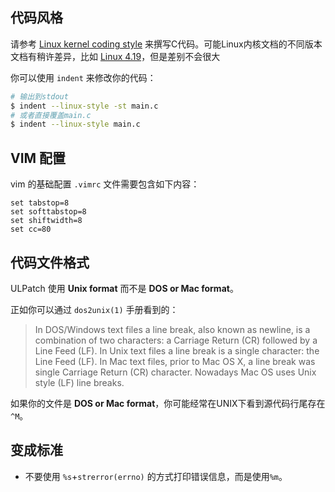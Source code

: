 
## 代码风格

请参考 [Linux kernel coding style](https://www.kernel.org/doc/html/latest/process/coding-style.html) 来撰写C代码。可能Linux内核文档的不同版本文档有稍许差异，比如 [Linux 4.19](https://www.kernel.org/doc/html/v4.10/process/coding-style.html)，但是差别不会很大

你可以使用 `indent` 来修改你的代码：

```bash
# 输出到stdout
$ indent --linux-style -st main.c
# 或者直接覆盖main.c
$ indent --linux-style main.c
```


## VIM 配置

vim 的基础配置 `.vimrc` 文件需要包含如下内容：

```
set tabstop=8
set softtabstop=8
set shiftwidth=8
set cc=80
```


## 代码文件格式

ULPatch 使用 **Unix format** 而不是 **DOS or Mac format**。

正如你可以通过 `dos2unix(1)` 手册看到的：

> In DOS/Windows text files a line break, also known as newline, is a combination of two characters: a Carriage Return (CR) followed by a Line Feed (LF). In Unix text files a line break is a single character: the Line Feed (LF). In Mac text files, prior to Mac OS X, a line break was single Carriage Return (CR) character. Nowadays Mac OS uses Unix style (LF) line breaks.

如果你的文件是 **DOS or Mac format**，你可能经常在UNIX下看到源代码行尾存在`^M`。


## 变成标准

- 不要使用 `%s`+`strerror(errno)` 的方式打印错误信息，而是使用`%m`。

